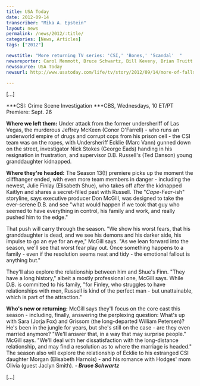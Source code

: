 ```yaml
---
title: USA Today
date: 2012-09-14
transcriber: "Mika A. Epstein"
layout: news
permalink: /news/2012/:title/
categories: [News, Articles]
tags: ["2012"]

newstitle: "More returning TV series: 'CSI,' 'Bones,' 'Scandal'  "
newsreporter: Carol Memmott, Bruce Schwartz, Bill Keveny, Brian Truitt
newssource: USA Today
newsurl: http://www.usatoday.com/life/tv/story/2012/09/14/more-of-falls-returning-tv-shows/57781778/1

---
```


[...]

***CSI: Crime Scene Investigation
***CBS, Wednesdays, 10 ET/PT
Premiere: Sept. 26

**Where we left them:** Under attack from the former undersheriff of Las Vegas, the murderous Jeffrey McKeen (Conor O'Farrell) - who runs an underworld empire of drugs and corrupt cops from his prison cell - the CSI team was on the ropes, with Undersheriff Ecklie (Marc Vann) gunned down on the street, investigator Nick Stokes (George Eads) handing in his resignation in frustration, and supervisor D.B. Russell's (Ted Danson) young granddaughter kidnapped.

**Where they're headed:** The Season 13(!) premiere picks up the moment the cliffhanger ended, with even more team members in danger - including the newest, Julie Finlay (Elisabeth Shue), who takes off after the kidnapped Kaitlyn and shares a secret-filled past with Russell. The "*Cape-Fear*-ish" storyline, says executive producer Don McGill, was designed to take the ever-serene D.B. and see "what would happen if we took that guy who seemed to have everything in control, his family and work, and really pushed him to the edge."

That push will carry through the season. "We show his worst fears, that his granddaughter is dead, and we see his demons and his darker side, his impulse to go an eye for an eye," McGill says. "As we lean forward into the season, we'll see that worst fear play out. Once something happens to a family - even if the resolution seems neat and tidy - the emotional fallout is anything but."

They'll also explore the relationship between him and Shue's Finn. "They have a long history," albeit a mostly professional one, McGill says. While D.B. is committed to his family, "for Finley, who struggles to have relationships with men, Russell is kind of the perfect man - but unattainable, which is part of the attraction."

**Who's new or returning:** McGill says they'll focus on the core cast this season - including, finally, answering the perplexing question: What's up with Sara (Jorja Fox) and Grissom (the long-departed William Petersen)? He's been in the jungle for years, but she's still on the case - are they even married anymore? "We'll answer that, in a way that may surprise people." McGill says. "We'll deal with her dissatisfaction with the long-distance relationship, and may find a resolution as to where the marriage is headed." The season also will explore the relationship of Ecklie to his estranged CSI daughter Morgan (Elisabeth Harnois) - and his romance with Hodges' mom Olivia (guest Jaclyn Smith). ***- Bruce Schwartz***

[...]
